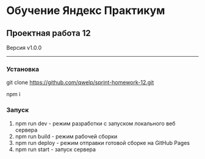 # Обучение Яндекс Практикум

## Проектная работа 12

Версия v1.0.0

----------

### Установка
git clone https://github.com/qwelp/sprint-homework-12.git

npm i

### Запуск 
1. npm run dev - режим разработки с запуском локального веб сервера
2. npm run build - режим рабочей сборки
3. npm run deploy - режим отправки готовой сборке на GitHub Pages
4. npm run start - запуск сервера
